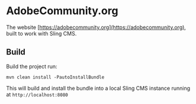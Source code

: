 # AdobeCommunity.org

The website [https://adobecommunity.org](https://adobecommunity.org), built to work with Sling CMS.

## Build

Build the project run:

    mvn clean install -PautoInstallBundle
    
This will build and install the bundle into a local Sling CMS instance running at `http://localhost:8080`
